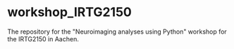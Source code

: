 # workshop_IRTG2150
The repository for the "Neuroimaging analyses using Python" workshop for the IRTG2150 in Aachen.
